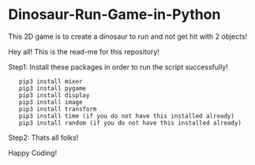 # Dinosaur-Run-Game-in-Python
This 2D game is to create a dinosaur to run and not get hit with 2 objects! 

Hey all! This is the read-me for this repository! 

Step1: Install these packages in order to run the script successfully!

       pip3 install mixer
       pip3 install pygame
       pip3 install display
       pip3 install image
       pip3 install transform
       pip3 install time (if you do not have this installed already)
       pip3 install random (if you do not have this installed already)
       
Step2: Thats all folks!

Happy Coding! 
